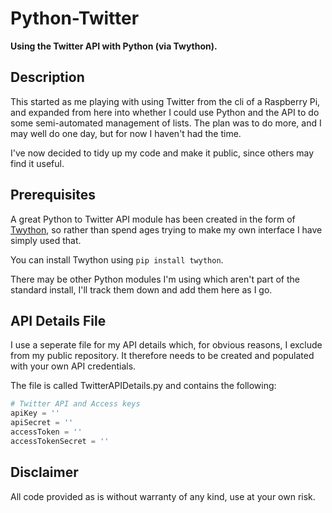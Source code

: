 # Python-Twitter

**Using the Twitter API with Python (via Twython).**

## Description

This started as me playing with using Twitter from the cli of a Raspberry Pi, and expanded from here into whether I could use Python and the API to do some semi-automated management of lists. The plan was to do more, and I may well do one day, but for now I haven't had the time.

I've now decided to tidy up my code and make it public, since others may find it useful.

## Prerequisites

A great Python to Twitter API module has been created in the form of [Twython](https://github.com/ryanmcgrath/twython), so rather than spend ages trying to make my own interface I have simply used that.

You can install Twython using `pip install twython`.

There may be other Python modules I'm using which aren't part of the standard install, I'll track them down and add them here as I go.

## API Details File

I use a seperate file for my API details which, for obvious reasons, I exclude from my public repository. It therefore needs to be created and populated with your own API credentials.

The file is called TwitterAPIDetails.py and contains the following:

```Python
# Twitter API and Access keys
apiKey = ''
apiSecret = ''
accessToken = ''
accessTokenSecret = ''
```

## Disclaimer

All code provided as is without warranty of any kind, use at your own risk.

